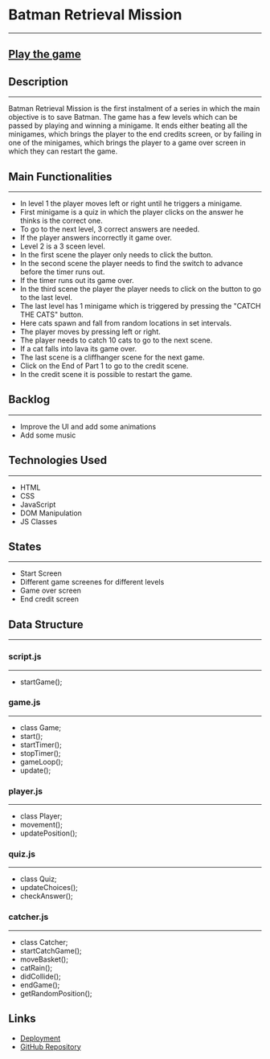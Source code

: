# Batman Retrieval Mission

---

## [Play the game](https://jerdnaa.github.io/batman-retrieval-mission/)

## Description

---

Batman Retrieval Mission is the first instalment of a series in which the main objective is to save Batman. The game has a few levels which can be passed by playing and winning a minigame. It ends either beating all the minigames, which brings the player to the end credits screen, or by failing in one of the minigames, which brings the player to a game over screen in which they can restart the game.

## Main Functionalities

---

- In level 1 the player moves left or right until he triggers a minigame.
- First minigame is a quiz in which the player clicks on the answer he thinks is the correct one.
- To go to the next level, 3 correct answers are needed.
- If the player answers incorrectly it game over.
- Level 2 is a 3 sceen level.
- In the first scene the player only needs to click the button.
- In the second scene the player needs to find the switch to advance before the timer runs out.
- If the timer runs out its game over.
- In the third scene the player the player needs to click on the button to go to the last level.
- The last level has 1 minigame which is triggered by pressing the "CATCH THE CATS" button.
- Here cats spawn and fall from random locations in set intervals.
- The player moves by pressing left or right.
- The player needs to catch 10 cats to go to the next scene.
- If a cat falls into lava its game over.
- The last scene is a cliffhanger scene for the next game.
- Click on the End of Part 1 to go to the credit scene.
- In the credit scene it is possible to restart the game.

## Backlog

---

- Improve the UI and add some animations
- Add some music

## Technologies Used

---

- HTML
- CSS
- JavaScript
- DOM Manipulation
- JS Classes

## States

---

- Start Screen
- Different game screenes for different levels
- Game over screen
- End credit screen

## Data Structure

---

### script.js

---

- startGame();

### game.js

---

- class Game;
- start();
- startTimer();
- stopTimer();
- gameLoop();
- update();

### player.js

---

- class Player;
- movement();
- updatePosition();

### quiz.js

---

- class Quiz;
- updateChoices();
- checkAnswer();

### catcher.js

---

- class Catcher;
- startCatchGame();
- moveBasket();
- catRain();
- didCollide();
- endGame();
- getRandomPosition();

## Links

- [Deployment](https://jerdnaa.github.io/batman-retrieval-mission/)
- [GitHub Repository](https://github.com/Jerdnaa/batman-retrieval-mission)
